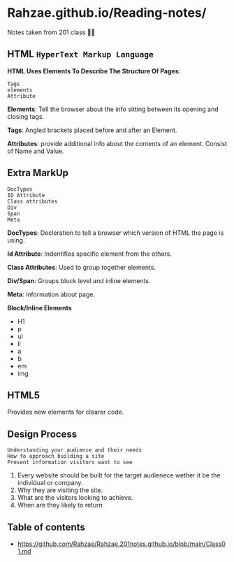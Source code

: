 # Rahzae.github.io/Reading-notes/

Notes taken from 201 class 👨‍🎓
 ## HTML `HyperText Markup Language` 
   **HTML Uses Elements To Describe The Structure Of Pages**: 
   ```
   Tags  
   elements 
   Attribute
   ```
   **Elements**: Tell the browser about the info sitting between its opening and closing tags.

   **Tags**: Angled brackets placed before and after an Element.

   **Attributes**: provide additional info about the contents of an element. Consist of Name and Value.

 ## Extra MarkUp 
   ```
   DocTypes 
   ID Attribute 
   Class attributes
   Div
   Span
   Meta
   ```
   **DocTypes**: Decleration to tell a browser which version of HTML the page is using.
   
   **Id Attribute**: Indentifies specific element from the others.   

   **Class Attributes**: Used to group together elements.

   **Div/Span**: Groups block level and inline elements.

   **Meta**: information about page.

  **Block/Inline Elements** 
   * H1
   * p
   * ul
   * li
   * a
   * b
   * em
   * img
  
  ## HTML5
  Provides new elements for clearer code.
  
  ## Design Process
  ```
  Understanding your audience and their needs
  How to approach building a site
  Present information visitors want to see
  ```
  1. Every website should be built for the target audienece wether it be the individual or company.
  2. Why they are visiting the site.
  3. What are the visitors looking to achieve.
  4. When are they likely to return
  
  
     
    


## Table of contents 
 - https://github.com/Rahzae/Rahzae.201notes.github.io/blob/main/Class01.md

